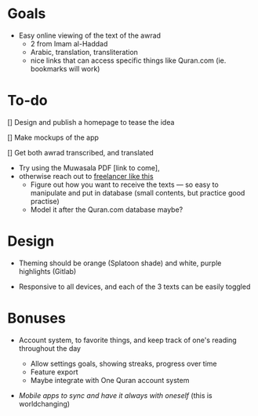 # Goals

- Easy online viewing of the text of the awrad
  - 2 from Imam al-Haddad
  - Arabic, translation, transliteration
  - nice links that can access specific things like Quran.com (ie. bookmarks will work)

# To-do

[] Design and publish a homepage to tease the idea

[] Make mockups of the app

[] Get both awrad transcribed, and translated
  - Try using the Muwasala PDF [link to come], 
  - otherwise reach out to [freelancer like this](https://www.upwork.com/o/profiles/users/_~011b9eb661a288d047/)
    - Figure out how you want to receive the texts — so easy to manipulate and put in database (small contents, but practice good practise)
    - Model it after the Quran.com database maybe?

# Design

- Theming should be orange (Splatoon shade) and white, purple highlights (Gitlab)

- Responsive to all devices, and each of the 3 texts can be easily toggled

# Bonuses
- Account system, to favorite things, and keep track of one's reading throughout the day
  - Allow settings goals, showing streaks, progress over time
  - Feature export
  - Maybe integrate with One Quran account system

- *Mobile apps to sync and have it always with oneself* (this is worldchanging)





